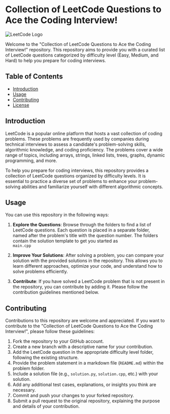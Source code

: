 # Collection of LeetCode Questions to Ace the Coding Interview!

![LeetCode Logo](https://leetcode.com/static/images/LeetCode_logo.png)

Welcome to the "Collection of LeetCode Questions to Ace the Coding Interview!" repository. This repository aims to provide you with a curated list of LeetCode questions categorized by difficulty level (Easy, Medium, and Hard) to help you prepare for coding interviews.

## Table of Contents
- [Introduction](#introduction)
- [Usage](#usage)
- [Contributing](#contributing)
- [License](#license)

## Introduction
LeetCode is a popular online platform that hosts a vast collection of coding problems. These problems are frequently used by companies during technical interviews to assess a candidate's problem-solving skills, algorithmic knowledge, and coding proficiency. The problems cover a wide range of topics, including arrays, strings, linked lists, trees, graphs, dynamic programming, and more.

To help you prepare for coding interviews, this repository provides a collection of LeetCode questions organized by difficulty levels. It is essential to practice a diverse set of problems to enhance your problem-solving abilities and familiarize yourself with different algorithmic concepts.

## Usage
You can use this repository in the following ways:

1. **Explore the Questions**: Browse through the folders to find a list of LeetCode questions. Each question is placed in a separate folder, named after the problem's title with the question number. The folders contain the solution template to get you started as  
``` main.cpp ```

2. **Improve Your Solutions**: After solving a problem, you can compare your solution with the provided solutions in the repository. This allows you to learn different approaches, optimize your code, and understand how to solve problems efficiently.

3. **Contribute**: If you have solved a LeetCode problem that is not present in the repository, you can contribute by adding it. Please follow the contribution guidelines mentioned below.

## Contributing
Contributions to this repository are welcome and appreciated. If you want to contribute to the "Collection of LeetCode Questions to Ace the Coding Interview!", please follow these guidelines:

1. Fork the repository to your GitHub account.
2. Create a new branch with a descriptive name for your contribution.
3. Add the LeetCode question in the appropriate difficulty level folder, following the existing structure.
4. Provide the problem statement in a markdown file (`README.md`) within the problem folder.
5. Include a solution file (e.g., `solution.py`, `solution.cpp`, etc.) with your solution.
6. Add any additional test cases, explanations, or insights you think are necessary.
7. Commit and push your changes to your forked repository.
8. Submit a pull request to the original repository, explaining the purpose and details of your contribution.

